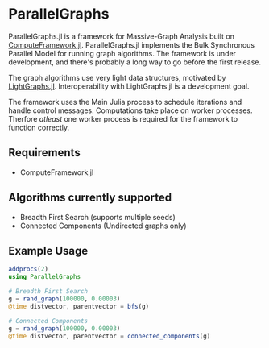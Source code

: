 # ParallelGraphs
ParallelGraphs.jl is a framework for Massive-Graph Analysis built on [ComputeFramework.jl](https://github.com/shashi/ComputeFramework.jl). ParallelGraphs.jl implements the Bulk Synchronous Parallel Model for running graph algorithms. The framework is under development, and there's probably a long way to go before the first release.

The graph algorithms use very light data structures, motivated by [LightGraphs.jl](https://github.com/JuliaGraphs/LightGraphs.jl). Interoperability with LightGraphs.jl is a development goal. 

The framework uses the Main Julia process to schedule iterations and handle control messages. Computations take place on worker processes. Therfore *atleast* one worker process is required for the framework to function correctly.

## Requirements
- ComputeFramework.jl

## Algorithms currently supported
- Breadth First Search (supports multiple seeds)
- Connected Components (Undirected graphs only)

## Example Usage
```julia
addprocs(2)
using ParallelGraphs

# Breadth First Search
g = rand_graph(100000, 0.00003)
@time distvector, parentvector = bfs(g)

# Connected Components
g = rand_graph(100000, 0.00003)
@time distvector, parentvector = connected_components(g)
```

